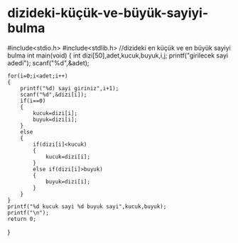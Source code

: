 # dizideki-küçük-ve-büyük-sayiyi-bulma

#include<stdio.h>
#include<stdlib.h>
//dizideki en küçük ve en büyük sayiyi bulma
int main(void)
{
	int dizi[50],adet,kucuk,buyuk,i,j;
	printf("girilecek sayi adedi");
	scanf("%d",&adet);
	
	for(i=0;i<adet;i++)
	{
		printf("%d) sayi giriniz",i+1);
		scanf("%d",&dizi[i]);
		if(i==0)
		{
			kucuk=dizi[i];
			buyuk=dizi[i];
		}
		else
		{
			if(dizi[i]<kucuk)
			{
				kucuk=dizi[i];
			}
			else if(dizi[i]>buyuk)
			{
				buyuk=dizi[i];
			}
		}
	}
	printf("%d kucuk sayi %d buyuk sayi",kucuk,buyuk);
	printf("\n");
	return 0;
}

